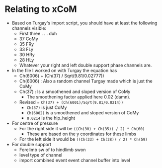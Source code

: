 # Relating to xCoM

- Based on Turgay's import script, you should have at least the following channels visible:
    - First three . . . duh
    - 37 CoMy
    - 35 FRy
    - 33 FLy
    - 30 HRy
    - 28 HLy
    - Whatever your right and left double support phase channels are.
- In the file I worked on with Turgay the equation has
    - Ch(6006) + (Ch(37) / Sqrt(9.81/0.02777))
    - Ch(6006) : Also a random channel Turgay made which is just the CoMy
    - Ch(37) : Is a smoothened and sloped version of CoMy
        - The smoothening factor applied here 0.02 (damn).
    - Revised = `Ch(37) + (Ch(6001)/Sqrt(9.81/0.0214))`
        - `Ch(37)` is just CoMy
        - `Ch(6002)` is a smoothened and sloped version of CoMy
        - `0.0214` is the hip_height
- For centre of pressure
    - For the right side it will be `((Ch(30) + Ch(35)) / 2) * Ch(60)`
        - These are based on the y coordinates for these limbs
    - For the left side it would be `((Ch(33) + Ch(28)) / 2) * Ch(59)`
- For double support
    - Forelimb sw of to hindlimb swon
    - level type of channel
    - import combined event event channel buffer into level
